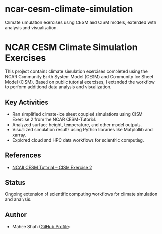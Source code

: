 # ncar-cesm-climate-simulation
Climate simulation exercises using CESM and CISM models, extended with analysis and visualization.
# NCAR CESM Climate Simulation Exercises

This project contains climate simulation exercises completed using the NCAR Community Earth System Model (CESM) and Community Ice Sheet Model (CISM). Based on public tutorial exercises, I extended the workflow to perform additional data analysis and visualization.

## Key Activities
- Ran simplified climate-ice sheet coupled simulations using CISM Exercise 2 from the NCAR CESM-Tutorial.
- Analyzed surface height, temperature, and other model outputs.
- Visualized simulation results using Python libraries like Matplotlib and xarray.
- Explored cloud and HPC data workflows for scientific computing.

## References
- [NCAR CESM Tutorial – CISM Exercise 2](https://ncar.github.io/CESM-Tutorial/notebooks/challenge/cism/cism_exercise_2.html)

## Status
Ongoing extension of scientific computing workflows for climate simulation and analysis.

## Author
- Mahee Shah ([GitHub Profile](https://github.com/maheeashah))
